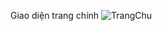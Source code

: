 




Giao diện trang chính
![TrangChu](https://user-images.githubusercontent.com/49560364/66740281-f8eb7480-ee9c-11e9-8406-9576d787c91f.jpg)
